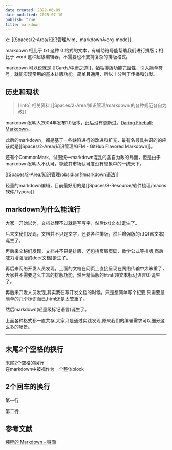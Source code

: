 ```yaml
---
date created: 2022-06-09
date modified: 2025-07-10
publish: true
title: markdown
---
```

x:: [[Spaces/2-Area/知识管理/vim、markdown与org-mode]]

markdown 相比于 txt 这种 0 格式的文本，有辅助符号能帮助我们进行排版；相比于 word 这种超级编辑器，不需要也不支持复杂的排版格式。

markdown 可以说就是 [[Cards/中庸之道]]，牺牲排版功能完备性，引入简单符号，就能实现常用的基本排版功能。简单且通用，所以十分利于传播和分发。

## 历史和现状

> [!info] 相关资料
> [[Spaces/2-Area/知识管理/markdown 的各种规范各自为政]]

markdown发明人2004年发布1.0版本，此后没有更新过。[Daring Fireball: Markdown](https://daringfireball.net/projects/markdown/)。

此后的markdown，都是基于一些缺陷进行的改进和扩充，最有名最具共识的的应该就是[[Spaces/2-Area/知识管理/GFM - GitHub Flavored Markdown]]。

还有个CommonMark，试图统一markdown混乱的各自为政的局面，但是由于markdown发明人不认可，导致其市场认可度没有想象中的一统天下。

[[Spaces/2-Area/知识管理/obsidian的markdown语法]]

轻量的markdown编辑，目前最好用的是[[Spaces/3-Resource/软件梳理/macos软件/Typora]]

## markdown为什么能流行

大家一开始以为，文档处理不过就是写写字，然后txt(文本)诞生了。

后来文秘们发现，文档并不只是文字，还要各种排版，然后增强版的rtfQ(富文本)诞生了。

再后来文秘们发现，文档并不只是排版，还包括页眉页脚，数学公式等排版,然后威力增强版的doc(文档)诞生了。

再后来网络开发人员发现，上面的文档在网页上直接呈现在网络传输中太笨重了，大家并不需要这么丰富的排版功能，然后精简版的html(超文本标记语言Q)诞生了。

再后来开发人员发现,其实我在写开发文档的时候，只是想简单写个纪要,只需要最简单的几个标识而已,html还是太笨重了。

然后markdown(轻量级标记语言)诞生了。

上面各种格式都一直共存,大家只是通过实践发现,原来我们的编辑需求可以细分这么多的场景。

---

## 末尾2个空格的换行

末尾2个空格的换行  
在markdown中被视作为一个整体block

## 2个回车的换行

第一行

第二行

## 参考文献

[纯粹的 Markdown - 链滴](https://ld246.com/article/1619080345258)
